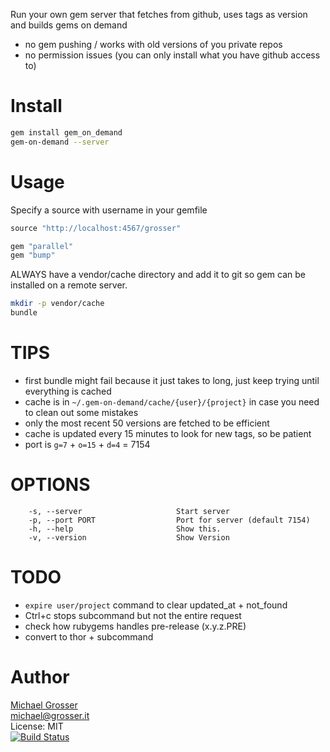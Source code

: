 Run your own gem server that fetches from github, uses tags as version and builds gems on demand

 - no gem pushing / works with old versions of you private repos
 - no permission issues (you can only install what you have github access to)

Install
=======

```Bash
gem install gem_on_demand
gem-on-demand --server
```

Usage
=====
Specify a source with username in your gemfile

```Ruby
source "http://localhost:4567/grosser"

gem "parallel"
gem "bump"
```

ALWAYS have a vendor/cache directory and add it to git so gem can be installed on a remote server.
```Bash
mkdir -p vendor/cache
bundle
```

TIPS
====
 - first bundle might fail because it just takes to long, just keep trying until everything is cached
 - cache is in `~/.gem-on-demand/cache/{user}/{project}` in case you need to clean out some mistakes
 - only the most recent 50 versions are fetched to be efficient
 - cache is updated every 15 minutes to look for new tags, so be patient
 - port is `g=7` + `o=15` + `d=4` = 7154

OPTIONS
=======

```
    -s, --server                     Start server
    -p, --port PORT                  Port for server (default 7154)
    -h, --help                       Show this.
    -v, --version                    Show Version
```

TODO
====
 - `expire user/project` command to clear updated_at + not_found
 - Ctrl+c stops subcommand but not the entire request
 - check how rubygems handles pre-release (x.y.z.PRE)
 - convert to thor + subcommand

Author
======

[Michael Grosser](http://grosser.it)<br/>
michael@grosser.it<br/>
License: MIT<br/>
[![Build Status](https://travis-ci.org/grosser/gem_on_demand.png)](https://travis-ci.org/grosser/gem_on_demand)
